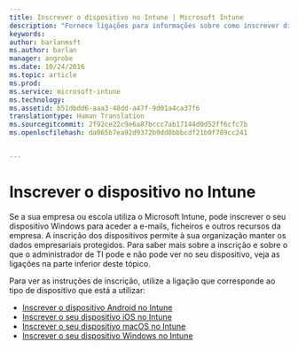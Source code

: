 ```yaml
---
title: Inscrever o dispositivo no Intune | Microsoft Intune
description: "Fornece ligações para informações sobre como inscrever dispositivos diferentes no Intune"
keywords: 
author: barlanmsft
ms.author: barlan
manager: angrobe
ms.date: 10/24/2016
ms.topic: article
ms.prod: 
ms.service: microsoft-intune
ms.technology: 
ms.assetid: b51dbdd6-aaa3-48dd-a47f-9d01a4ca37f6
translationtype: Human Translation
ms.sourcegitcommit: 2f92ce22c9e6a87bccc7ab17144d0d52ff6cfc7b
ms.openlocfilehash: da065b7ea92d9372b9dd8bbbcdf21b0f789cc241


---
```


# <a name="enroll-your-device-in-intune"></a>Inscrever o dispositivo no Intune

Se a sua empresa ou escola utiliza o Microsoft Intune, pode inscrever o seu dispositivo Windows para aceder a e-mails, ficheiros e outros recursos da empresa. A inscrição dos dispositivos permite à sua organização manter os dados empresariais protegidos. Para saber mais sobre a inscrição e sobre o que o administrador de TI pode e não pode ver no seu dispositivo, veja as ligações na parte inferior deste tópico.

Para ver as instruções de inscrição, utilize a ligação que corresponde ao tipo de dispositivo que está a utilizar:

- [Inscrever o dispositivo Android no Intune](enroll-your-device-in-Intune-android.md)
- [Inscrever o seu dispositivo iOS no Intune](enroll-your-device-in-intune-ios.md)
- [Inscrever o seu dispositivo macOS no Intune](enroll-your-device-in-intune-macos.md)
- [Inscrever o seu dispositivo Windows no Intune](enroll-your-device-in-intune-windows.md)



<!--HONumber=Dec16_HO2-->


